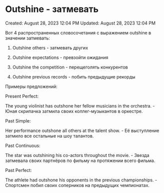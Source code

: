 # Outshine - затмевать

Created: August 28, 2023 12:04 PM
Updated: August 28, 2023 12:04 PM

Вот 4 распространенных словосочетания с выражением outshine в значении затмевать:

1. Outshine others - затмевать других

2. Outshine expectations - превзойти ожидания

3. Outshine the competition - перещеголять конкурентов

4. Outshine previous records - побить предыдущие рекорды

Примеры предложений:

Present Perfect:

The young violinist has outshone her fellow musicians in the orchestra. - Юная скрипачка затмила своих коллег-музыкантов в оркестре.

Past Simple:

Her performance outshone all others at the talent show. - Её выступление затмило все остальные на шоу талантов.

Past Continuous:

The star was outshining his co-actors throughout the movie. - Звезда затмевала своих партнёров по фильму на протяжении всего фильма.

Past Perfect:

The athlete had outshone his opponents in the previous championships. - Спортсмен побил своих соперников на предыдущих чемпионатах.